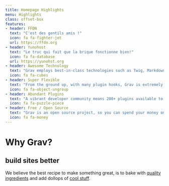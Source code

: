 ```yaml
---
title: Homepage Highlights
menu: Highlights
class: offset-box
features:
- header: FFDN
  text: "C'est des gentils amis !"
  icon: fa fa-fighter-jet
  url: https://ffdn.org
- header: Yunohost
  text: "Le truc qui fait que la brique fonctionne bien!"
  icon: fa fa-database
  url: https://yunohst.org
- header: Awesome Technology
  text: "Grav employs best-in-class technologies such as Twig, Markdown &amp; Yaml"
  icon: fa fa-cubes
- header: Super Flexible
  text: "From the ground up, with many plugin hooks, Grav is extremely extensible"
  icon: fa fa-object-ungroup
- header: Abundant Plugins
  text: "A vibrant developer community means 200+ plugins available to download"
  icon: fa fa-puzzle-piece
- header: Free / Open Source
  text: "Grav is an open source project, so you can spend your money on other stuff"
  icon: fa fa-money
---
```


# Why Grav?
## **build sites better**

We believe the best recipe to make something great, is to bake with [quality ingredients](#features) and add dollops of [cool stuff](#features).
